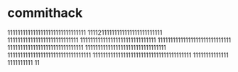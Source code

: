 # commithack
1111111111111111111111111111111
11112111111111111111111111111
1111111111111111111111111111
111111111111111111111111111111
11111111111111111111111111111
111111111111111111111111111111
11111111111111111111111111111111
111111111111111111111111111111111
111111111111111111111111111111111111111
11111111111111
1111111111
11
